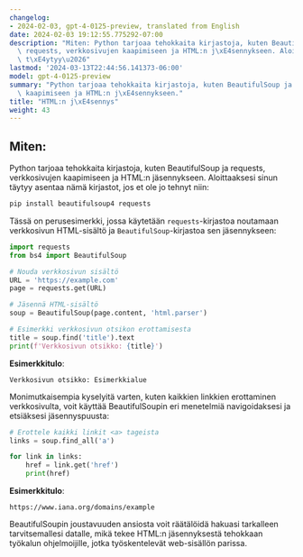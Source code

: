 ```yaml
---
changelog:
- 2024-02-03, gpt-4-0125-preview, translated from English
date: 2024-02-03 19:12:55.775292-07:00
description: "Miten: Python tarjoaa tehokkaita kirjastoja, kuten BeautifulSoup ja\
  \ requests, verkkosivujen kaapimiseen ja HTML:n j\xE4sennykseen. Aloittaaksesi sinun\
  \ t\xE4ytyy\u2026"
lastmod: '2024-03-13T22:44:56.141373-06:00'
model: gpt-4-0125-preview
summary: "Python tarjoaa tehokkaita kirjastoja, kuten BeautifulSoup ja requests, verkkosivujen\
  \ kaapimiseen ja HTML:n j\xE4sennykseen."
title: "HTML:n j\xE4sennys"
weight: 43
---
```


## Miten:
Python tarjoaa tehokkaita kirjastoja, kuten BeautifulSoup ja requests, verkkosivujen kaapimiseen ja HTML:n jäsennykseen. Aloittaaksesi sinun täytyy asentaa nämä kirjastot, jos et ole jo tehnyt niin:

```bash
pip install beautifulsoup4 requests
```

Tässä on perusesimerkki, jossa käytetään `requests`-kirjastoa noutamaan verkkosivun HTML-sisältö ja `BeautifulSoup`-kirjastoa sen jäsennykseen:

```python
import requests
from bs4 import BeautifulSoup

# Nouda verkkosivun sisältö
URL = 'https://example.com'
page = requests.get(URL)

# Jäsennä HTML-sisältö
soup = BeautifulSoup(page.content, 'html.parser')

# Esimerkki verkkosivun otsikon erottamisesta
title = soup.find('title').text
print(f'Verkkosivun otsikko: {title}')
```

**Esimerkkitulo**:
```
Verkkosivun otsikko: Esimerkkialue
```

Monimutkaisempia kyselyitä varten, kuten kaikkien linkkien erottaminen verkkosivulta, voit käyttää BeautifulSoupin eri menetelmiä navigoidaksesi ja etsiäksesi jäsennyspuusta:

```python
# Erottele kaikki linkit <a> tageista
links = soup.find_all('a')

for link in links:
    href = link.get('href')
    print(href)
```

**Esimerkkitulo**:
```
https://www.iana.org/domains/example
```

BeautifulSoupin joustavuuden ansiosta voit räätälöidä hakuasi tarkalleen tarvitsemallesi datalle, mikä tekee HTML:n jäsennyksestä tehokkaan työkalun ohjelmoijille, jotka työskentelevät web-sisällön parissa.
